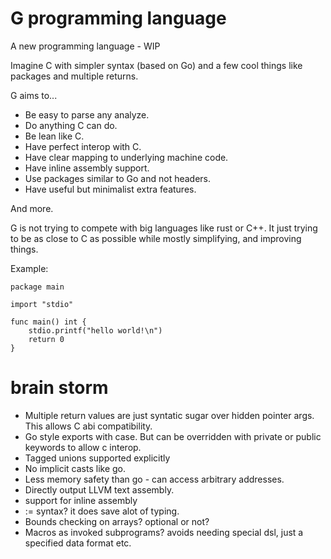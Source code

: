 # G programming language

A new programming language - WIP

Imagine C with simpler syntax (based on Go) and a few cool things like packages and multiple returns.

G aims to...

* Be easy to parse any analyze.
* Do anything C can do.
* Be lean like C.
* Have perfect interop with C.
* Have clear mapping to underlying machine code.
* Have inline assembly support.
* Use packages similar to Go and not headers.
* Have useful but minimalist extra features.

And more.

G is not trying to compete with big languages like rust or C++. It just trying to be as close to C as possible while mostly simplifying, and improving things.

Example:

```
package main

import "stdio"

func main() int {
    stdio.printf("hello world!\n")
    return 0
}
```


# brain storm

* Multiple return values are just syntatic sugar over hidden pointer args. This allows C abi compatibility.
* Go style exports with case. But can be overridden with private or public keywords to allow c interop.
* Tagged unions supported explicitly
* No implicit casts like go.
* Less memory safety than go - can access arbitrary addresses.
* Directly output LLVM text assembly.
* support for inline assembly
* := syntax? it does save alot of typing.
* Bounds checking on arrays? optional or not?
* Macros as invoked subprograms? avoids needing special dsl, just a specified data format etc.
